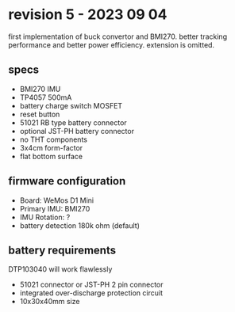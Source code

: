 # revision 5 - 2023 09 04
first implementation of buck convertor and BMI270. better tracking performance and better power efficiency. extension is omitted.
## specs
- BMI270 IMU
- TP4057 500mA
- battery charge switch MOSFET
- reset button
- 51021 RB type battery connector
- optional JST-PH battery connector
- no THT components 
- 3x4cm form-factor
- flat bottom surface
## firmware configuration
- Board: WeMos D1 Mini
- Primary IMU: BMI270
- IMU Rotation: ?
- battery detection 180k ohm (default)
## battery requirements
DTP103040 will work flawlessly
- 51021 connector or JST-PH 2 pin connector
- integrated over-discharge protection circuit
- 10x30x40mm size
